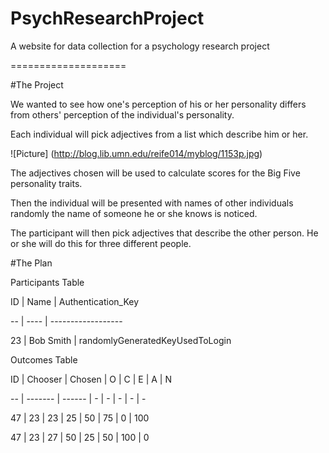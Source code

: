 PsychResearchProject
====================

A website for data collection for a psychology research project

====================

#The Project

We wanted to see how one's perception of his or her personality differs from others' perception of the individual's personality.

Each individual will pick adjectives from a list which describe him or her.

![Picture]
(http://blog.lib.umn.edu/reife014/myblog/1153p.jpg)

The adjectives chosen will be used to calculate scores for the Big Five personality traits.

Then the individual will be presented with names of other individuals randomly the name of someone he or she knows is noticed.

The participant will then pick adjectives that describe the other person. He or she will do this for three different people.

#The Plan

Participants Table

ID | Name | Authentication_Key

-- | ---- | ------------------

23 | Bob Smith | randomlyGeneratedKeyUsedToLogin

Outcomes Table

ID | Chooser | Chosen | O | C | E | A | N

-- | ------- | ------ | - | - | - | - | -

47 | 23      | 23     | 25 | 50 | 75 | 0 | 100

47 | 23      | 27     | 50 | 25 | 50 | 100 | 0
